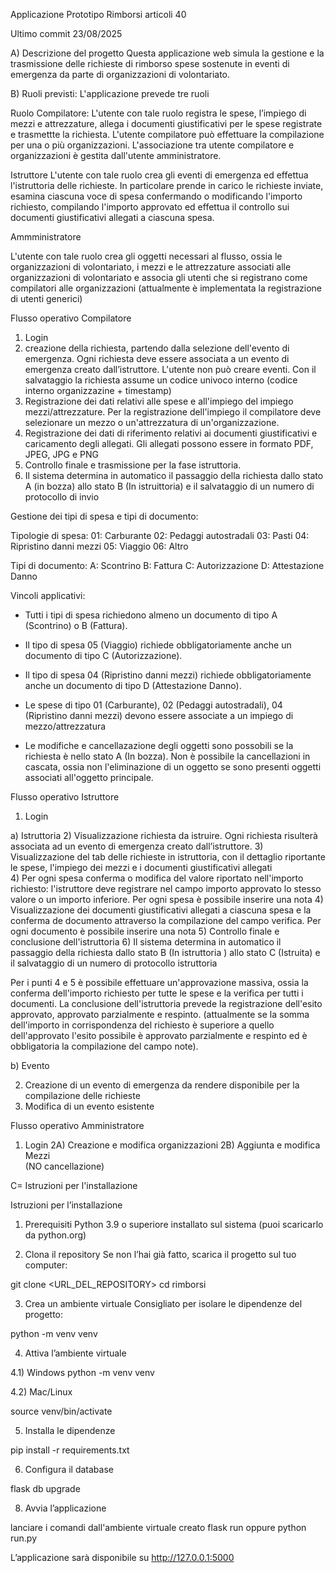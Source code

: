 Applicazione Prototipo Rimborsi articoli 40

Ultimo commit 23/08/2025

A) Descrizione del progetto
Questa applicazione web simula la gestione e la trasmissione delle richieste di rimborso spese sostenute in eventi di emergenza da parte di organizzazioni di volontariato.

B) Ruoli previsti: L'applicazione prevede tre ruoli

Ruolo Compilatore: 
L'utente con tale ruolo registra le spese, l’impiego di mezzi e attrezzature, allega i documenti giustificativi per le spese registrate e trasmettte la richiesta. L'utente compilatore può effettuare la compilazione per una o più organizzazioni. L'associazione tra utente compilatore e organizzazioni è gestita dall'utente amministratore.

Istruttore
L'utente con tale ruolo crea gli eventi di emergenza ed effettua l'istruttoria delle richieste. In particolare  prende in carico le richieste inviate, esamina ciascuna voce di spesa confermando o modificando l'importo richiesto, compilando l'importo approvato ed effettua il controllo sui documenti giustificativi allegati a ciascuna spesa.

Ammministratore

L'utente con tale ruolo crea gli oggetti necessari al flusso, ossia le organizzazioni di volontariato, i mezzi e le attrezzature associati alle organizzazioni di volontariato e associa gli utenti che si registrano come compilatori alle organizzazioni 
(attualmente è implementata la  registrazione di utenti generici)

Flusso operativo Compilatore

1) Login
2) creazione della richiesta, partendo dalla selezione dell'evento di emergenza. 
 Ogni richiesta deve essere associata a un evento di emergenza creato dall’istruttore. L'utente non può creare eventi. Con il salvataggio la richiesta assume un codice univoco interno (codice interno organizzazine + timestamp)
3) Registrazione dei dati relativi alle spese e all'impiego del impiego mezzi/attrezzature. Per la registrazione dell'impiego il compilatore deve selezionare un mezzo o un'attrezzatura di un'organizzazione. 
4) Registrazione dei dati di riferimento relativi ai documenti giustificativi e caricamento degli allegati. Gli allegati possono essere in formato PDF, JPEG, JPG e PNG
5) Controllo finale e trasmissione per la fase istruttoria.
6) Il sistema determina in automatico il passaggio della richiesta dallo stato A (in bozza) allo stato B (In istruittoria) e il salvataggio di un numero di protocollo di invio

Gestione dei tipi di spesa e tipi di documento:

Tipologie di spesa:
01: Carburante
02: Pedaggi autostradali
03: Pasti
04: Ripristino danni mezzi
05: Viaggio
06: Altro

Tipi di documento:
A: Scontrino
B: Fattura
C: Autorizzazione
D: Attestazione Danno

Vincoli applicativi:
- Tutti i tipi di spesa richiedono almeno un documento di tipo A (Scontrino) o B (Fattura).
- Il tipo di spesa 05 (Viaggio) richiede obbligatoriamente anche un documento di tipo C (Autorizzazione).
- Il tipo di spesa 04 (Ripristino danni mezzi) richiede obbligatoriamente anche un documento di tipo D (Attestazione Danno).
- Le spese di tipo 01 (Carburante), 02 (Pedaggi autostradali), 04 (Ripristino danni mezzi) devono essere associate a un impiego di mezzo/attrezzatura

- Le modifiche e cancellazazione degli oggetti sono possobili se la richiesta è nello stato A (In bozza). Non è possibile la cancellazioni in cascata, ossia non l'eliminazione di un oggetto se sono presenti oggetti associati all'oggetto principale.

Flusso operativo Istruttore

1) Login

a) Istruttoria
2) Visualizzazione  richiesta da istruire.  Ogni richiesta risulterà  associata ad un evento di emergenza creato dall’istruttore.
3) Visualizzazione del tab delle richieste in istruttoria, con il dettaglio riportante le spese, l'impiego dei mezzi e i documenti giustificativi allegati  
4) Per ogni spesa conferma o modifica del valore riportato nell'importo richiesto: l'istruttore deve registrare nel campo importo approvato lo stesso valore o un importo inferiore. Per ogni spesa è possibile inserire una nota 
4) Visualizzazione dei documenti giustificativi allegati a ciascuna spesa e la conferma de documento attraverso la compilazione del campo verifica. Per ogni documento è possibile inserire una nota
5) Controllo finale e conclusione dell'istruttoria
6) Il sistema determina in automatico il passaggio della richiesta dallo stato B (In istruttoria ) allo stato C (Istruita) e il salvataggio di un numero di protocollo istruttoria

Per i punti 4 e 5 è possibile effettuare un'approvazione massiva, ossia la conferma  dell'importo richiesto per tutte le spese e la verifica per tutti i documenti. La conclusione dell'istruttoria prevede la registrazione dell'esito approvato, approvato parzialmente e respinto.
(attualmente se la somma dell'importo in corrispondenza del richiesto è superiore a quello dell'approvato l'esito possibile è approvato parzialmente e respinto ed è obbligatoria la compilazione del campo note).

b) Evento

2) Creazione di un evento di emergenza da rendere disponibile per la compilazione delle richieste
3) Modifica di un evento esistente


Flusso operativo Amministratore

1) Login
2A) Creazione e modifica organizzazioni
2B) Aggiunta e modifica Mezzi  
(NO cancellazione)

C= Istruzioni per l'installazione

Istruzioni per l’installazione
1. Prerequisiti
Python 3.9 o superiore installato sul sistema
(puoi scaricarlo da python.org)

2. Clona il repository
Se non l’hai già fatto, scarica il progetto sul tuo computer:

git clone <URL_DEL_REPOSITORY>
cd rimborsi

3. Crea un ambiente virtuale
Consigliato per isolare le dipendenze del progetto:

python -m venv venv

4. Attiva l’ambiente virtuale

4.1) Windows 
python -m venv venv

4.2) Mac/Linux 

source venv/bin/activate

5. Installa le dipendenze

pip install -r requirements.txt

6) Configura il database

flask db upgrade

8. Avvia l’applicazione

lanciare i comandi dall'ambiente virtuale creato
flask run  oppure
python run.py

L’applicazione sarà disponibile su http://127.0.0.1:5000